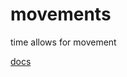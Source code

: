 # movements

time allows for movement

[docs](https://leontoddjohnson.online/docs/coding/movements/)